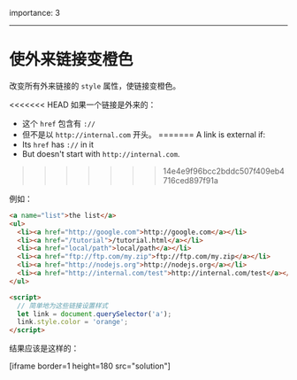 importance: 3

---

# 使外来链接变橙色

改变所有外来链接的 `style` 属性，使链接变橙色。

<<<<<<< HEAD
如果一个链接是外来的：
- 这个 `href` 包含有 `://`
- 但不是以 `http://internal.com` 开头。
=======
A link is external if:
- Its `href` has `://` in it
- But doesn't start with `http://internal.com`.
>>>>>>> 14e4e9f96bcc2bddc507f409eb4716ced897f91a

例如：

```html run
<a name="list">the list</a>
<ul>
  <li><a href="http://google.com">http://google.com</a></li>
  <li><a href="/tutorial">/tutorial.html</a></li>
  <li><a href="local/path">local/path</a></li>
  <li><a href="ftp://ftp.com/my.zip">ftp://ftp.com/my.zip</a></li>
  <li><a href="http://nodejs.org">http://nodejs.org</a></li>
  <li><a href="http://internal.com/test">http://internal.com/test</a></li>
</ul>

<script>
  // 简单地为这些链接设置样式
  let link = document.querySelector('a');
  link.style.color = 'orange';
</script>
```

结果应该是这样的：

[iframe border=1 height=180 src="solution"]
